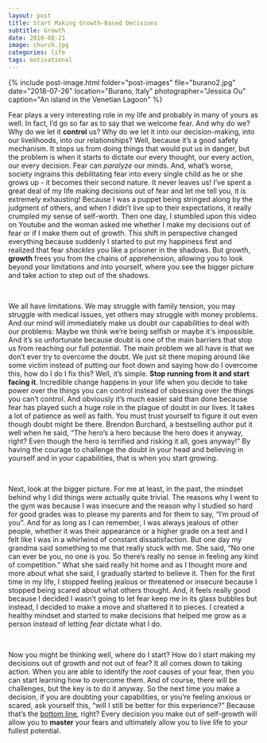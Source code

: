```yaml
---
layout: post
title: Start Making Growth-Based Decisions
subtitle: Growth
date: 2018-08-21
image: church.jpg
categories: life
tags: motivational
---
```


{% include post-image.html 
    folder="post-images" 
    file="burano2.jpg"
    date="2018-07-26"
    location="Burano, Italy"
    photographer="Jessica Ou"
    caption="An island in the Venetian Lagoon"
%}

Fear plays a very interesting role in my life and probably in many of yours as well. In fact, I’d go so far as to say that we welcome fear. And why do we? Why do we let it **control** us? Why do we let it into our decision-making, into our livelihoods, into our relationships? Well, because it’s a good safety mechanism. It stops us from doing things that would put us in danger, but the problem is when it starts to dictate our every thought, our every action, our every decision. Fear can *paralyze* our minds. And, what’s worse, society ingrains this debilitating fear into every single child as he or she grows up - it becomes their second nature. It never leaves us!  I’ve spent a great deal of my life making decisions out of fear and let me tell you, it is extremely exhausting! Because I was a puppet being stringed along by the judgment of others, and when I didn’t live up to their expectations, it really crumpled my sense of self-worth. Then one day, I stumbled upon this video on Youtube and the woman asked me whether I make my decisions out of fear or if I make them out of growth. This shift in perspective changed everything because suddenly I started to put my happiness first and realized that fear *shackles* you like a prisoner in the shadows. But growth, **growth** frees you from the chains of apprehension, allowing you to look beyond your limitations and into yourself, where you see the bigger picture and take action to step out of the shadows. 

 <br/>

We all have limitations. We may struggle with family tension, you may struggle with medical issues, yet others may struggle with money problems. And our mind will immediately make us doubt our capabilities to deal with our problems: Maybe we think we’re being selfish or maybe it's impossible. And it’s so unfortunate because doubt is one of the main barriers that stop us from reaching our full potential. The main problem we all have is that we don’t ever try to overcome the doubt. We just sit there moping around like some victim instead of putting our foot down and saying how do I overcome this, how do I do I fix this? Well, it’s simple. **Stop running from it and start facing it**. Incredible change happens in your life when you decide to take power over the things you can control instead of obsessing over the things you can’t control.  And obviously it’s much easier said than done because fear has played such a huge role in the plague of doubt in our lives. It takes a lot of patience as well as faith. You must trust yourself to figure it out even though doubt might be there. Brendon Burchard, a bestselling author put it well when he said, “The hero’s a hero because the hero does it anyway, right? Even though the hero is terrified and risking it all, goes anyway!” By having the courage to challenge the doubt in your head and believing in yourself and in your capabilities, that is when you start growing. 

 <br/>

Next, look at the bigger picture. For me at least, in the past, the mindset behind why I did things were actually quite trivial. The reasons why I went to the gym was because I was insecure and the reason why I studied so hard for good grades was to please my parents and for them to say, “I’m proud of you”. And for as long as I can remember, I was always jealous of other people, whether it was their appearance or a higher grade on a test and I felt like I was in a whirlwind of constant dissatisfaction. But one day my grandma said something to me that really stuck with me. She said, “No one can ever be you, no one is you. So there’s really no sense in feeling any kind of competition.” What she said really hit home and as I thought more and more about what she said, I gradually started to believe it. Then for the first time in my life, I stopped feeling jealous or threatened or insecure because I stopped being scared about what others thought. And, it feels really good because I decided I wasn’t going to let fear keep me in its glass bubbles but instead, I decided to make a move and shattered it to pieces. I created a healthy mindset and started to make decisions that helped me grow as a person instead of letting  *fear* dictate what I do.

 <br/>

Now you might be thinking well, where do I start? How do I start making my decisions out of growth and not out of fear? It all comes down to taking action. When you are able to identify the *root* causes of your fear, then you can start learning how to overcome them. And of course, there will be challenges, but the key is to do it anyway. So the next time you make a decision, if you are doubting your capabilities, or you’re feeling anxious or scared, ask yourself this, “will I still be better for this experience?” Because that’s the <u>bottom line</u>, right? Every decision you make out of self-growth will allow you to **master** your fears and ultimately allow you to live life to your fullest potential.

 

 

 

 